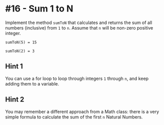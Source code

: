 # #16 - Sum 1 to N

Implement the method <code>sumToN</code> that calculates and returns the sum of all numbers (inclusive) from <code>1</code> to <code>n</code>. Assume that <code>n</code> will be non-zero positive integer.

<code>sumToN(5) = 15</code></br>

<code>sumToN(2) = 3</code>

## Hint 1
You can use a for loop to loop through integers <code>1</code> through <code>n</code>, and keep adding them to a variable.

## Hint 2
You may remember a different approach from a Math class: there is a very simple formula to calculate the sum of the first <code>n</code> Natural Numbers.
